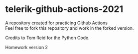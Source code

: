 # telerik-github-actions-2021
A repository created for practicing Github Actions  
Feel free to fork this repository and work in the forked version.

Credits to Tom Reid for the Python Code.

Homework version 2
